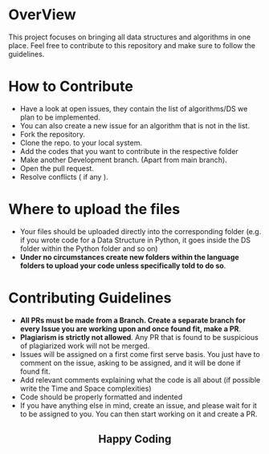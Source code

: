 # OverView
This project focuses on bringing all data structures and algorithms in one place. Feel free to contribute to this repository and make sure to follow the guidelines.

# How to Contribute
* Have a look at open issues, they contain the list of algorithms/DS we plan to be implemented.
* You can also create a new issue for an algorithm that is not in the list.
* Fork the repository.
* Clone the repo. to your local system.
* Add the codes that you want to contribute in the respective folder
* Make another Development branch. (Apart from main branch).
* Open the pull request.
* Resolve conflicts ( if any ).

# Where to upload the files
* Your files should be uploaded directly into the corresponding folder (e.g. if you wrote code for a Data Structure in Python, it goes inside the DS folder within the Python folder and so on)
* **Under no circumstances create new folders within the language folders to upload your code unless specifically told to do so**.

# Contributing Guidelines
- **All PRs must be made from a Branch. Create a separate branch for every Issue you are working upon and once found fit, make a PR**.
- **Plagiarism is strictly not allowed**. Any PR that is found to be suspicious of plagiarized work will not be merged.
- Issues will be assigned on a first come first serve basis. You just have to comment on the issue, asking to be assigned, and it will be done if found fit.
- Add relevant comments explaining what the code is all about (if possible write the Time and Space complexities)
- Code should be properly formatted and indented
- If you have anything else in mind, create an issue, and please wait for it to be assigned to you. You can then start working on it and create a PR.

<h2 align="center"> 
Happy Coding
 </h2>

